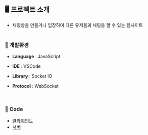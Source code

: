 ## **🖥️**  프로젝트 소개
- 채팅방을 만들거나 입장하여 다른 유저들과 채팅을 할 수 있는 웹사이트
  <br>  <br> 

### **📌** 개발환경

- **Language** : JavaScript

- **IDE** : VSCode

- **Library** : Socket IO

- **Protocol** : WebSocket 
<br> 

### **📌** Code
- [클라이언트](src/public/js/app2.js)
- [서버](src/server.js)

